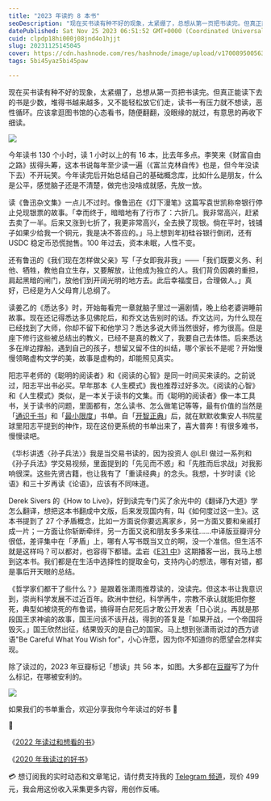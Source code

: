 ```yaml
---
title: "2023 年读的 8 本书"
seoDescription: "现在买书读有种不好的现象，太紧绷了，总想从第一页把书读完。但真正能读下去的书是少数，堆得书越来越多，又不能轻松放它们走，读书一有压力就不想读，恶性循环。应该拿逛图书馆的心态看书，随便翻翻，没眼缘的就过，有意思的再收下细读。"
datePublished: Sat Nov 25 2023 06:51:52 GMT+0000 (Coordinated Universal Time)
cuid: clpdp18hi000j08jnd4o1hjjt
slug: 20231125145045
cover: https://cdn.hashnode.com/res/hashnode/image/upload/v1700895005634/4452b07b-2e2e-48c4-9be3-dedbf2d1a3c2.jpeg
tags: 5bi45yaz5bi45paw

---
```


现在买书读有种不好的现象，太紧绷了，总想从第一页把书读完。但真正能读下去的书是少数，堆得书越来越多，又不能轻松放它们走，读书一有压力就不想读，恶性循环。应该拿逛图书馆的心态看书，随便翻翻，没眼缘的就过，有意思的再收下细读。

![](https://cdn.hashnode.com/res/hashnode/image/upload/v1700895017004/ac02e0e7-4819-4ffe-b1ad-c1d7f0fa6ad6.jpeg)

今年读书 130 个小时，读 1 小时以上的有 16 本，比去年多点。李笑来《财富自由之路》拔得头筹，这本书说每年至少读一遍（《富兰克林自传》也是，但今年没读下去）不开玩笑。今年读完后开始总结自己的基础概念库，比如什么是朋友，什么是公平，感觉脑子还是不清楚，做完也没啥成就感，先放一放。

读《鲁迅杂文集》一点儿不过时。像鲁迅在《灯下漫笔》这篇写袁世凯称帝银行停止兑现银票的故事。「幸而终于，暗暗地有了行市了：六折几。我非常高兴，赶紧去卖了一半。后来又涨到七折了，我更非常高兴，全去换了现银。倘在平时，钱铺子如果少给我一个铜元，我是决不答应的。」马上想到年初硅谷银行倒闭，还有 USDC 稳定币恐慌抛售。100 年过去，资本未眠，人性不变。

还有鲁迅的《我们现在怎样做父亲》写「子女即我非我」——「我们既要义务、利他、牺牲，教他自立生存，又要解放，让他成为独立的人。我们背负因袭的重担，肩起黑暗的闸门，放他们到开阔光明的地方去。此后幸福度日，合理做人。」真好，已经是为人父母育儿总纲了。

读姜乙的《悉达多》时，开始每看完一章就脑子里过一遍剧情，晚上给老婆讲睡前故事。现在还记得悉达多见佛陀后，和乔文达告别时的话。乔文达问，为什么现在已经找到了大师，你却不留下和他学习？悉达多说大师当然很好，修为很高。但是座下修行这些被总结出的教义，已经不是真的教义了，我要自己去体悟。后来悉达多在岸边撑船，遇到自己的孩子，想留又留不住的纠结，哪个家长不是呢？开始慢慢领略虚构文学的美，故事是虚构的，却能照见真实。

阳志平老师的《聪明的阅读者》和《阅读的心智》是同一时间买来读的。之前说过，阳志平出书必买。早年那本《人生模式》我也推荐过好多次。《阅读的心智》和《人生模式》类似，是一本关于读书的文集。而《聪明的阅读者》像一本工具书，关于读书的问题，里面都有，怎么读书、怎么做笔记等等，最有价值的当然是「[通识千书](https://m.douban.com/book/review/15141913/)」和「[最小限度](https://www.douban.com/doulist/154926335/)」书单。自「[开智正典](https://www.douban.com/doulist/41691053/)」后，就在默默收集安人书院星球里阳志平提到的神作，现在这份更系统的书单出来了，喜大普奔！有很多难书，慢慢读吧。

《华杉讲透〈孙子兵法〉》我是当交易书读的，因为投资人 @LEI 做过一系列和《孙子兵法》学交易视频，里面提到的「先见而不惑」和「先胜而后求战」对我影响很深。这些先贤古籍，也让我有了「重读经典」的念头。我想，十岁时读《论语》和三十岁再读《论语》，应该有不同味道。

Derek Sivers 的《How to Live》，好到读完专门买了余光中的《翻译乃大道》学怎么翻译，想把这本书翻成中文版，后来发现国内有，叫《如何度过这一生》。这本书提到了 27 个矛盾概念，比如一方面说你要远离家乡，另一方面又要和亲戚打成一片；一方面让你斩断牵绊，另一方面又说和朋友多多来往……中译版豆瓣评分很低，差评集中在「矛盾」上，哪有人写书既当又立的啊，没一个准信。但生活不就是这样吗？可以都对，也容得下都错。孟岩《[E31 中](https://www.xiaoyuzhoufm.com/episode/655317da9f440f5443398469)》这期播客一出，我马上想到这本书。我们都是在生活中选择性的提取金句，支持内心的想法，哪有对错，都是事后开天眼的总结。

《哲学家们都干了些什么？》是跟着张潇雨推荐读的，没读完。但这本书让我意识到，崇尚科学发展不过近百年。欧洲中世纪，科学再牛，宗教不承认就能把你整死，典型如被烧死的布鲁诺，搞得哥白尼死后才敢公开发表「日心说」。再就是那段国王求神谕的故事，国王问该不该开战，得到的答复是「如果开战，一个帝国将毁灭。」国王欣然出征，结果毁灭的是自己的国家。马上想到张潇雨说过的西方谚语"Be Careful What You Wish for"，小心许愿，因为你不知道你的愿望会怎样实现。

除了读过的，2023 年豆瓣标记「想读」共 56 本，如图。大多都在[豆瓣](https://book.douban.com/people/142188635/wish)写了为什么标记，在哪被安利的。

![](https://cdn.hashnode.com/res/hashnode/image/upload/v1700895028225/1bb1d4a3-6a24-45da-b704-c788f52270f2.png)

如果我们的书单重合，欢迎分享我你今年读过的好书 🙏

🔗

《[2022 年读过和想看的书](https://mp.weixin.qq.com/s?__biz=MzI3MzU5MDA1OQ==&mid=2247487210&idx=1&sn=d6fdb6d3dbb8b26ef5e769a7959c188f&chksm=eb21bcaedc5635b8d779d0fe2991767f0f8c7891d25d0e7a204c3944251271fe7c038097ba4e#rd)》

《[2020 年我读过的好书](https://mp.weixin.qq.com/s?__biz=MzI3MzU5MDA1OQ==&mid=2247486521&idx=1&sn=158e36a116928fa61f2f09a7f08d6c14&chksm=eb21be7ddc56376b7bd3e0d403aaf87b8ca43a54d8e96a511f1c41c4003a1bfcc2326a587c8c#rd)》

💳 想订阅我的实时动态和文章笔记，请付费支持我的 [Telegram 频道](https://mp.weixin.qq.com/s/A_yK10ktL8Nl7RzsnGwzEg)，现价 499 元，我会用这份收入采集更多内容，用创作反哺。